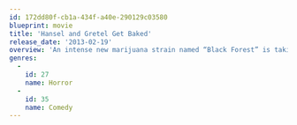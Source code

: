 ```yaml
---
id: 172dd80f-cb1a-434f-a40e-290129c03580
blueprint: movie
title: 'Hansel and Gretel Get Baked'
release_date: '2013-02-19'
overview: 'An intense new marijuana strain named “Black Forest” is taking Los Angeles by storm, and Gretel’s stoner boyfriend can’t get enough. But when the old woman growing the popular drug (Lara Flynn Boyle) turns out to be an evil witch, cooking and eating her wasted patrons for their youth, Gretel and her brother Hansel must save him from a gruesome death — or face the last high of their lives.'
genres:
  -
    id: 27
    name: Horror
  -
    id: 35
    name: Comedy
---
```

